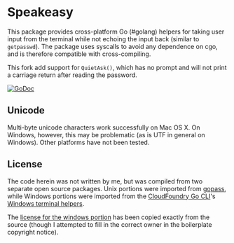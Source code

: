 # Speakeasy

This package provides cross-platform Go (#golang) helpers for taking user input
from the terminal while not echoing the input back (similar to `getpasswd`). The
package uses syscalls to avoid any dependence on cgo, and is therefore
compatible with cross-compiling.

This fork add support for `QuietAsk()`, which has no prompt and will not print a
carriage return after reading the password.

[![GoDoc](https://godoc.org/github.com/Taek42/speakeasy?status.png)][godoc]

## Unicode

Multi-byte unicode characters work successfully on Mac OS X. On Windows,
however, this may be problematic (as is UTF in general on Windows). Other
platforms have not been tested.

## License

The code herein was not written by me, but was compiled from two separate open
source packages. Unix portions were imported from [gopass][gopass], while
Windows portions were imported from the [CloudFoundry Go CLI][cf-cli]'s
[Windows terminal helpers][cf-ui-windows].

The [license for the windows portion](./LICENSE_WINDOWS) has been copied exactly
from the source (though I attempted to fill in the correct owner in the
boilerplate copyright notice).

[cf-cli]: https://github.com/cloudfoundry/cli "CloudFoundry Go CLI"
[cf-ui-windows]: https://github.com/cloudfoundry/cli/blob/master/src/cf/terminal/ui_windows.go "CloudFoundry Go CLI Windows input helpers"
[godoc]: https://godoc.org/github.com/bgentry/speakeasy "speakeasy on Godoc.org"
[gopass]: https://code.google.com/p/gopass "gopass"
